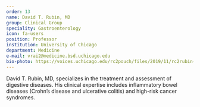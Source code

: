 ```yaml
---
order: 13
name: David T. Rubin, MD
group: Clinical Group
speciality: Gastroenterology
icon: fa-users
position: Professor
institution: University of Chicago
department: Medicine
e-mail: vrai2@medicine.bsd.uchicago.edu
bio-photo: https://voices.uchicago.edu/rc2pouch/files/2019/11/rc2rubin-e1573842105622.jpg
---
```


David T. Rubin, MD, specializes in the treatment and assessment of digestive diseases. His clinical expertise includes inflammatory bowel diseases (Crohn’s disease and ulcerative colitis) and high-risk cancer syndromes.
